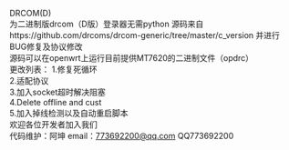 DRCOM(D)  
为二进制版drcom（D版）登录器无需python 
源码来自https://github.com/drcoms/drcom-generic/tree/master/c_version 并进行BUG修复及协议修改  
源码可以在openwrt上运行目前提供MT7620的二进制文件（opdrc）  
更改列表： 
1.修复死循环  
2.适配协议  
3.加入socket超时解决阻塞  
4.Delete offline and cust	
5.加入掉线检测以及自动重启脚本  	   
欢迎各位开发者加入我们   
代码维护：阿坤 email：773692200@qq.com QQ773692200  
